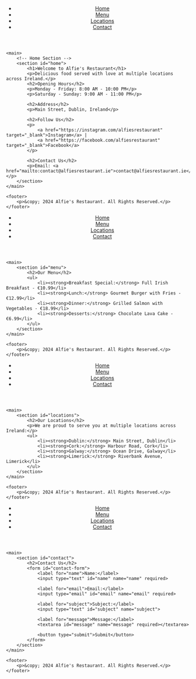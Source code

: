 <!DOCTYPE html>
<html lang="en">
<head>
    <meta charset="UTF-8">
    <meta name="viewport" content="width=device-width, initial-scale=1.0">
    <meta name="description" content="Welcome to Alfie's Restaurant, showcasing our menu, locations, and contact details.">
    <meta name="keywords" content="Alfie's Restaurant, Ireland, Menu, Locations, Contact">
    <meta name="author" content="Alfie's Restaurant">
    <title>Alfie's Restaurant - Home</title>
    <link rel="stylesheet" href="styles.css">
    <script defer src="script.js"></script>
</head>
<body>
    <header>
        <nav>
            <ul>
                <li><a href="index.html">Home</a></li>
                <li><a href="menu.html">Menu</a></li>
                <li><a href="locations.html">Locations</a></li>
                <li><a href="contact.html">Contact</a></li>
            </ul>
        </nav>
    </header>

    <main>
        <!-- Home Section -->
        <section id="home">
            <h1>Welcome to Alfie's Restaurant</h1>
            <p>Delicious food served with love at multiple locations across Ireland.</p>
            <h2>Opening Hours</h2>
            <p>Monday - Friday: 8:00 AM - 10:00 PM</p>
            <p>Saturday - Sunday: 9:00 AM - 11:00 PM</p>

            <h2>Address</h2>
            <p>Main Street, Dublin, Ireland</p>

            <h2>Follow Us</h2>
            <p>
                <a href="https://instagram.com/alfiesrestaurant" target="_blank">Instagram</a> | 
                <a href="https://facebook.com/alfiesrestaurant" target="_blank">Facebook</a>
            </p>

            <h2>Contact Us</h2>
            <p>Email: <a href="mailto:contact@alfiesrestaurant.ie">contact@alfiesrestaurant.ie</a></p>
        </section>
    </main>

    <footer>
        <p>&copy; 2024 Alfie's Restaurant. All Rights Reserved.</p>
    </footer>
</body>
</html>

<!-- menu.html -->
<!DOCTYPE html>
<html lang="en">
<head>
    <meta charset="UTF-8">
    <meta name="viewport" content="width=device-width, initial-scale=1.0">
    <meta name="description" content="Explore the menu at Alfie's Restaurant">
    <meta name="keywords" content="Alfie's Restaurant, Menu, Food">
    <meta name="author" content="Alfie's Restaurant">
    <title>Alfie's Restaurant - Menu</title>
    <link rel="stylesheet" href="styles.css">
    <script defer src="script.js"></script>
</head>
<body>
    <header>
        <nav>
            <ul>
                <li><a href="index.html">Home</a></li>
                <li><a href="menu.html">Menu</a></li>
                <li><a href="locations.html">Locations</a></li>
                <li><a href="contact.html">Contact</a></li>
            </ul>
        </nav>
    </header>

    <main>
        <section id="menu">
            <h2>Our Menu</h2>
            <ul>
                <li><strong>Breakfast Special:</strong> Full Irish Breakfast - €10.99</li>
                <li><strong>Lunch:</strong> Gourmet Burger with Fries - €12.99</li>
                <li><strong>Dinner:</strong> Grilled Salmon with Vegetables - €18.99</li>
                <li><strong>Desserts:</strong> Chocolate Lava Cake - €6.99</li>
            </ul>
        </section>
    </main>

    <footer>
        <p>&copy; 2024 Alfie's Restaurant. All Rights Reserved.</p>
    </footer>
</body>
</html>

<!-- locations.html -->
<!DOCTYPE html>
<html lang="en">
<head>
    <meta charset="UTF-8">
    <meta name="viewport" content="width=device-width, initial-scale=1.0">
    <meta name="description" content="Find Alfie's Restaurant locations across Ireland">
    <meta name="keywords" content="Alfie's Restaurant, Locations, Ireland">
    <meta name="author" content="Alfie's Restaurant">
    <title>Alfie's Restaurant - Locations</title>
    <link rel="stylesheet" href="styles.css">
    <script defer src="script.js"></script>
</head>
<body>
    <header>
        <nav>
            <ul>
                <li><a href="index.html">Home</a></li>
                <li><a href="menu.html">Menu</a></li>
                <li><a href="locations.html">Locations</a></li>
                <li><a href="contact.html">Contact</a></li>
            </ul>
        </nav>
    </header>

    <main>
        <section id="locations">
            <h2>Our Locations</h2>
            <p>We are proud to serve you at multiple locations across Ireland:</p>
            <ul>
                <li><strong>Dublin:</strong> Main Street, Dublin</li>
                <li><strong>Cork:</strong> Harbour Road, Cork</li>
                <li><strong>Galway:</strong> Ocean Drive, Galway</li>
                <li><strong>Limerick:</strong> Riverbank Avenue, Limerick</li>
            </ul>
        </section>
    </main>

    <footer>
        <p>&copy; 2024 Alfie's Restaurant. All Rights Reserved.</p>
    </footer>
</body>
</html>

<!-- contact.html -->
<!DOCTYPE html>
<html lang="en">
<head>
    <meta charset="UTF-8">
    <meta name="viewport" content="width=device-width, initial-scale=1.0">
    <meta name="description" content="Contact Alfie's Restaurant">
    <meta name="keywords" content="Alfie's Restaurant, Contact">
    <meta name="author" content="Alfie's Restaurant">
    <title>Alfie's Restaurant - Contact</title>
    <link rel="stylesheet" href="styles.css">
    <script defer src="script.js"></script>
</head>
<body>
    <header>
        <nav>
            <ul>
                <li><a href="index.html">Home</a></li>
                <li><a href="menu.html">Menu</a></li>
                <li><a href="locations.html">Locations</a></li>
                <li><a href="contact.html">Contact</a></li>
            </ul>
        </nav>
    </header>

    <main>
        <section id="contact">
            <h2>Contact Us</h2>
            <form id="contact-form">
                <label for="name">Name:</label>
                <input type="text" id="name" name="name" required>

                <label for="email">Email:</label>
                <input type="email" id="email" name="email" required>

                <label for="subject">Subject:</label>
                <input type="text" id="subject" name="subject">

                <label for="message">Message:</label>
                <textarea id="message" name="message" required></textarea>

                <button type="submit">Submit</button>
            </form>
        </section>
    </main>

    <footer>
        <p>&copy; 2024 Alfie's Restaurant. All Rights Reserved.</p>
    </footer>
</body>
</html>
